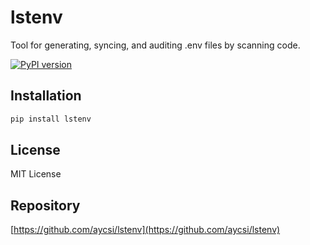 # lstenv

Tool for generating, syncing, and auditing .env files by scanning code.

[![PyPI version](https://badge.fury.io/py/lstenv.svg)](https://badge.fury.io/py/lstenv)

## Installation

```bash
pip install lstenv
```

## License

MIT License

## Repository

[https://github.com/aycsi/lstenv](https://github.com/aycsi/lstenv)
